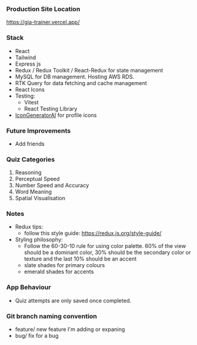 ### Production Site Location

https://gia-trainer.vercel.app/

### Stack

- React
- Tailwind
- Express js
- Redux / Redux Toolkit / React-Redux for state management
- MySQL for DB management. Hosting AWS RDS.
- RTK Query for data fetching and cache management
- React Icons
- Testing:
  - Vitest
  - React Testing Library
- [IconGeneratorAI](https://www.icongeneratorai.com/generate) for profile icons

### Future Improvements

- Add friends

### Quiz Categories

1. Reasoning
2. Perceptual Speed
3. Number Speed and Accuracy
4. Word Meaning
5. Spatial Visualisation

### Notes

- Redux tips:
  - follow this style guide: https://redux.js.org/style-guide/
- Styling philosophy:
  - Follow the 60-30-10 rule for using color palette. 60% of the view should be a dominant color, 30% should be the secondary color or texture and the last 10% should be an accent
  - slate shades for primary colours
  - emerald shades for accents

### App Behaviour

- Quiz attempts are only saved once completed.

### Git branch naming convention

- feature/ new feature I'm adding or expaning
- bug/ fix for a bug
